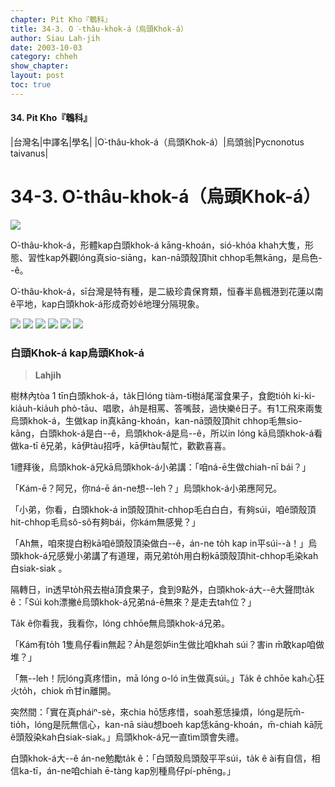 ```yaml
---
chapter: Pit Kho『鵯科』
title: 34-3. O͘-thâu-khok-á（烏頭Khok-á）
author: Siau Lah-jih
date: 2003-10-03
category: chheh
show_chapter: 
layout: post
toc: true
---
```


#### 34. Pit Kho『鵯科』


|台灣名|中譯名|學名|
|O͘-thâu-khok-á（烏頭Khok-á）|烏頭翁|Pycnonotus taivanus|

# 34-3. O͘-thâu-khok-á（烏頭Khok-á）

![](../too5/34/34-3-5.O͘-thâu-khok-á.jpg)


O͘-thâu-khok-á，形體kap白頭khok-á kāng-khoán，sió-khóa khah大隻，形態、習性kap外觀lóng真sio-siāng，kan-nā頭殼頂hit chhop毛無kāng，是烏色--ê。

O͘-thâu-khok-á，sī台灣是特有種，是二級珍貴保育類，恒春半島楓港到花蓮以南ê平地，kap白頭khok-á形成奇妙ê地理分隔現象。


![](../too5/34/34-3-4.O͘-thâu-khok-á.jpg)
![](../too5/34/34-3-1.O͘-thâu-khok-á.jpg)
![](../too5/34/34-3-2.O͘-thâu-khok-á.jpg)
![](../too5/34/34-3-3.O͘-thâu-khok-á.jpg)
![](../too5/34/34-3-6.O͘-thâu-khok-á.jpg)
![](../too5/34/34-3-7.O͘-thâu-khok-á.jpg)


### **白頭Khok-á kap烏頭Khok-á**
>**Lahjih**

樹林內tòa 1 tīn白頭khok-á，ta̍k日lóng tiàm-tī樹á尾溜食果子，食飽tio̍h ki-ki-kia̍uh-kia̍uh phò-tāu、唱歌，a̍h是相罵、答嘴鼓，過快樂ê日子。有1工飛來兩隻烏頭khok-á，生做kap in真kāng-khoán，kan-nā頭殼頂hit chhop毛無sio-kāng，白頭khok-á是白--ê，烏頭khok-á是烏--ê，所以in lóng kā烏頭khok-á看做ka-tī ê兄弟，kā伊tàu招呼，kā伊tàu幫忙，歡歡喜喜。

1禮拜後，烏頭khok-á兄kā烏頭khok-á小弟講：「咱ná-ē生做chiah-nī bái？」

「Kám-ē？阿兄，你ná-ē án-ne想--leh？」烏頭khok-á小弟應阿兄。
 
「小弟，你看，白頭khok-á in頭殼頂hit-chhop毛白白白，有夠súi，咱ê頭殼頂hit-chhop毛烏sô-sô有夠bái，你kám無感覺？」 

「Ah無，咱來提白粉kā咱ê頭殼頂染做白--ê，án-ne to̍h kap in平súi--à！」烏頭khok-á兄感覺小弟講了有道理，兩兄弟to̍h用白粉kā頭殼頂hit-chhop毛染kah白siak-siak 。

隔轉日，in透早to̍h飛去樹á頂食果子，食到9點外，白頭khok-á大--ê大聲問ta̍k ê：「Súi koh漂撇ê烏頭khok-á兄弟ná-ē無來？是走去tah位？」

Ta̍k ê你看我，我看你，lóng chhōe無烏頭khok-á兄弟。 

「Kám有to̍h 1隻鳥仔看in無起？A̍h是怨妒in生做比咱khah súi？害in m̄敢kap咱做堆？」

「無--leh！阮lóng真疼惜in，mā lóng o-ló in生做真súi。」Ta̍k ê chhōe kah心狂火to̍h，chiok m̄甘in離開。

突然間：「實在真pháiⁿ-sè，來chia hō͘恁疼惜，soah惹恁操煩，lóng是阮m̄-tio̍h，lóng是阮無信心，kan-nā siàu想boeh kap恁kāng-khoán，m̄-chiah kā阮ê頭殼染kah白siak-siak。」烏頭khok-á兄一直tìm頭會失禮。 

白頭khok-á大--ê án-ne勉勵ta̍k ê：「白頭殼烏頭殼平平súi，ta̍k ê ài有自信，相信ka-tī，án-ne咱chiah ē-tàng kap別種鳥仔pí-phēng。」

